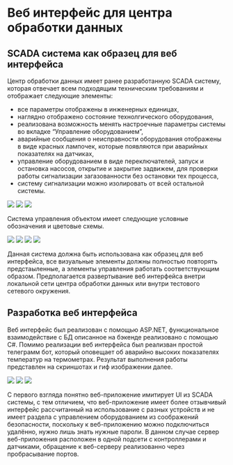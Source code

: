 # Веб интерфейс для центра обработки данных

## SCADA система как образец для веб интерфейса

Центр обработки данных имеет ранее разработанную SCADA систему, которая отвечает всем подходящим техническим требованиям и отображает следующие элементы:
* все параметры отображены в инженерных единицах, 
* наглядно отображено состояние технолгического оборудования, 
* реализована возможность менять настроечные параметры системы во вкладке “Управление оборудованием”, 
* аварийные сообщения о неисправности оборудования отображены в виде красных лампочек, которые появляются при аварийных показателях на датчиках, 
* управление оборудованием в виде переключателей, запуск и остановка насосов, открытие и закрытие задвижем, для проверки работы сигнализации загазованности без остановки тех процесса, 
* систему сигнализации можно изолировать от всей остальной системы.

![](https://github.com/mementomorri/COD_web-interface/blob/main/img/Screenshot%201.png)
![](https://github.com/mementomorri/COD_web-interface/blob/main/img/Screenshot%202.png)
![](https://github.com/mementomorri/COD_web-interface/blob/main/img/Screenshot%203.png)

Система управления объектом имеет следующие условные обозначения и цветовые схемы.

![](https://github.com/mementomorri/COD_web-interface/blob/main/img/Screenshot%204.png)
![](https://github.com/mementomorri/COD_web-interface/blob/main/img/Screenshot%205.png)
![](https://github.com/mementomorri/COD_web-interface/blob/main/img/Screenshot%206.png)
![](https://github.com/mementomorri/COD_web-interface/blob/main/img/Screenshot%207.png)

Данная система должна быть использована как образец для веб интерфейса, все визуальные элементы должны полностью повторять предстаыленные, а элементы управления работать соответствующим образом.
Предполагается развертывание веб интерфейса внетри локальной сети центра обработки данных или внутри тестового сетевого окружения.

## Разработка веб интерфейса

Веб интерфейс был реализован с помощью ASP.NET, функциональное взаимодействие с БД описанное на бэкенде реализовано с помощью C#. 
Помимо реализации веб интерфейса был реализван простой телеграмм бот, который оповещает об аварийно высоких показателях температур на термометрах.
Результат выполнения работы представлен на скриншотах и гиф изображении далее.

![](https://github.com/mementomorri/COD_web-interface/blob/main/img/COD_web_overview1.jpg)
![](https://github.com/mementomorri/COD_web-interface/blob/main/img/COD_web_overview2.jpg)
![](https://github.com/mementomorri/COD_web-interface/blob/main/img/COD_web_overview.gif)

С первого взгляда понятно веб-приложение имитирует UI из SCADA системы, с тем отличием, что веб-приложение имеет более отзывчивый интерфейс рассчитанный на использование с разных устройств и не имеет раздела с управлением оборудованием из соображений безопасности, поскольку к веб-приложению можно подключиться удалённо, нужно лишь знать нужные пароли.
В данном случае сервер веб-приложения расположен в одной подсети с контроллерами и датчиками, обращение к веб-серверу реализованно через пробрасывание портов.
